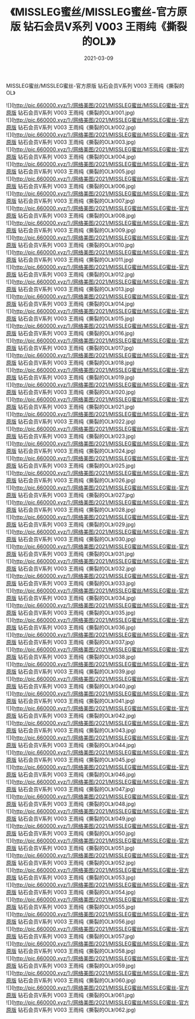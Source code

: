 ﻿---
layout: post
title:  《MISSLEG蜜丝/MISSLEG蜜丝-官方原版 钻石会员V系列 V003 王雨纯《撕裂的OL》》
date:   2021-03-09
img: http://pic.660000.xyz/1:/网络美图/2021/MISSLEG蜜丝/MISSLEG蜜丝-官方原版 钻石会员V系列 V003 王雨纯《撕裂的OL》/000.jpg
categories: [美女, 清纯, 唯美]
---

MISSLEG蜜丝/MISSLEG蜜丝-官方原版 钻石会员V系列 V003 王雨纯《撕裂的OL》

 ![](http://pic.660000.xyz/1:/网络美图/2021/MISSLEG蜜丝/MISSLEG蜜丝-官方原版 钻石会员V系列 V003 王雨纯《撕裂的OL》/001.jpg) <br>![](http://pic.660000.xyz/1:/网络美图/2021/MISSLEG蜜丝/MISSLEG蜜丝-官方原版 钻石会员V系列 V003 王雨纯《撕裂的OL》/002.jpg) <br>![](http://pic.660000.xyz/1:/网络美图/2021/MISSLEG蜜丝/MISSLEG蜜丝-官方原版 钻石会员V系列 V003 王雨纯《撕裂的OL》/003.jpg) <br>![](http://pic.660000.xyz/1:/网络美图/2021/MISSLEG蜜丝/MISSLEG蜜丝-官方原版 钻石会员V系列 V003 王雨纯《撕裂的OL》/004.jpg) <br>![](http://pic.660000.xyz/1:/网络美图/2021/MISSLEG蜜丝/MISSLEG蜜丝-官方原版 钻石会员V系列 V003 王雨纯《撕裂的OL》/005.jpg) <br>![](http://pic.660000.xyz/1:/网络美图/2021/MISSLEG蜜丝/MISSLEG蜜丝-官方原版 钻石会员V系列 V003 王雨纯《撕裂的OL》/006.jpg) <br>![](http://pic.660000.xyz/1:/网络美图/2021/MISSLEG蜜丝/MISSLEG蜜丝-官方原版 钻石会员V系列 V003 王雨纯《撕裂的OL》/007.jpg) <br>![](http://pic.660000.xyz/1:/网络美图/2021/MISSLEG蜜丝/MISSLEG蜜丝-官方原版 钻石会员V系列 V003 王雨纯《撕裂的OL》/008.jpg) <br>![](http://pic.660000.xyz/1:/网络美图/2021/MISSLEG蜜丝/MISSLEG蜜丝-官方原版 钻石会员V系列 V003 王雨纯《撕裂的OL》/009.jpg) <br>![](http://pic.660000.xyz/1:/网络美图/2021/MISSLEG蜜丝/MISSLEG蜜丝-官方原版 钻石会员V系列 V003 王雨纯《撕裂的OL》/010.jpg) <br>![](http://pic.660000.xyz/1:/网络美图/2021/MISSLEG蜜丝/MISSLEG蜜丝-官方原版 钻石会员V系列 V003 王雨纯《撕裂的OL》/011.jpg) <br>![](http://pic.660000.xyz/1:/网络美图/2021/MISSLEG蜜丝/MISSLEG蜜丝-官方原版 钻石会员V系列 V003 王雨纯《撕裂的OL》/012.jpg) <br>![](http://pic.660000.xyz/1:/网络美图/2021/MISSLEG蜜丝/MISSLEG蜜丝-官方原版 钻石会员V系列 V003 王雨纯《撕裂的OL》/013.jpg) <br>![](http://pic.660000.xyz/1:/网络美图/2021/MISSLEG蜜丝/MISSLEG蜜丝-官方原版 钻石会员V系列 V003 王雨纯《撕裂的OL》/014.jpg) <br>![](http://pic.660000.xyz/1:/网络美图/2021/MISSLEG蜜丝/MISSLEG蜜丝-官方原版 钻石会员V系列 V003 王雨纯《撕裂的OL》/015.jpg) <br>![](http://pic.660000.xyz/1:/网络美图/2021/MISSLEG蜜丝/MISSLEG蜜丝-官方原版 钻石会员V系列 V003 王雨纯《撕裂的OL》/016.jpg) <br>![](http://pic.660000.xyz/1:/网络美图/2021/MISSLEG蜜丝/MISSLEG蜜丝-官方原版 钻石会员V系列 V003 王雨纯《撕裂的OL》/017.jpg) <br>![](http://pic.660000.xyz/1:/网络美图/2021/MISSLEG蜜丝/MISSLEG蜜丝-官方原版 钻石会员V系列 V003 王雨纯《撕裂的OL》/018.jpg) <br>![](http://pic.660000.xyz/1:/网络美图/2021/MISSLEG蜜丝/MISSLEG蜜丝-官方原版 钻石会员V系列 V003 王雨纯《撕裂的OL》/019.jpg) <br>![](http://pic.660000.xyz/1:/网络美图/2021/MISSLEG蜜丝/MISSLEG蜜丝-官方原版 钻石会员V系列 V003 王雨纯《撕裂的OL》/020.jpg) <br>![](http://pic.660000.xyz/1:/网络美图/2021/MISSLEG蜜丝/MISSLEG蜜丝-官方原版 钻石会员V系列 V003 王雨纯《撕裂的OL》/021.jpg) <br>![](http://pic.660000.xyz/1:/网络美图/2021/MISSLEG蜜丝/MISSLEG蜜丝-官方原版 钻石会员V系列 V003 王雨纯《撕裂的OL》/022.jpg) <br>![](http://pic.660000.xyz/1:/网络美图/2021/MISSLEG蜜丝/MISSLEG蜜丝-官方原版 钻石会员V系列 V003 王雨纯《撕裂的OL》/023.jpg) <br>![](http://pic.660000.xyz/1:/网络美图/2021/MISSLEG蜜丝/MISSLEG蜜丝-官方原版 钻石会员V系列 V003 王雨纯《撕裂的OL》/024.jpg) <br>![](http://pic.660000.xyz/1:/网络美图/2021/MISSLEG蜜丝/MISSLEG蜜丝-官方原版 钻石会员V系列 V003 王雨纯《撕裂的OL》/025.jpg) <br>![](http://pic.660000.xyz/1:/网络美图/2021/MISSLEG蜜丝/MISSLEG蜜丝-官方原版 钻石会员V系列 V003 王雨纯《撕裂的OL》/026.jpg) <br>![](http://pic.660000.xyz/1:/网络美图/2021/MISSLEG蜜丝/MISSLEG蜜丝-官方原版 钻石会员V系列 V003 王雨纯《撕裂的OL》/027.jpg) <br>![](http://pic.660000.xyz/1:/网络美图/2021/MISSLEG蜜丝/MISSLEG蜜丝-官方原版 钻石会员V系列 V003 王雨纯《撕裂的OL》/028.jpg) <br>![](http://pic.660000.xyz/1:/网络美图/2021/MISSLEG蜜丝/MISSLEG蜜丝-官方原版 钻石会员V系列 V003 王雨纯《撕裂的OL》/029.jpg) <br>![](http://pic.660000.xyz/1:/网络美图/2021/MISSLEG蜜丝/MISSLEG蜜丝-官方原版 钻石会员V系列 V003 王雨纯《撕裂的OL》/030.jpg) <br>![](http://pic.660000.xyz/1:/网络美图/2021/MISSLEG蜜丝/MISSLEG蜜丝-官方原版 钻石会员V系列 V003 王雨纯《撕裂的OL》/031.jpg) <br>![](http://pic.660000.xyz/1:/网络美图/2021/MISSLEG蜜丝/MISSLEG蜜丝-官方原版 钻石会员V系列 V003 王雨纯《撕裂的OL》/032.jpg) <br>![](http://pic.660000.xyz/1:/网络美图/2021/MISSLEG蜜丝/MISSLEG蜜丝-官方原版 钻石会员V系列 V003 王雨纯《撕裂的OL》/033.jpg) <br>![](http://pic.660000.xyz/1:/网络美图/2021/MISSLEG蜜丝/MISSLEG蜜丝-官方原版 钻石会员V系列 V003 王雨纯《撕裂的OL》/034.jpg) <br>![](http://pic.660000.xyz/1:/网络美图/2021/MISSLEG蜜丝/MISSLEG蜜丝-官方原版 钻石会员V系列 V003 王雨纯《撕裂的OL》/035.jpg) <br>![](http://pic.660000.xyz/1:/网络美图/2021/MISSLEG蜜丝/MISSLEG蜜丝-官方原版 钻石会员V系列 V003 王雨纯《撕裂的OL》/036.jpg) <br>![](http://pic.660000.xyz/1:/网络美图/2021/MISSLEG蜜丝/MISSLEG蜜丝-官方原版 钻石会员V系列 V003 王雨纯《撕裂的OL》/037.jpg) <br>![](http://pic.660000.xyz/1:/网络美图/2021/MISSLEG蜜丝/MISSLEG蜜丝-官方原版 钻石会员V系列 V003 王雨纯《撕裂的OL》/038.jpg) <br>![](http://pic.660000.xyz/1:/网络美图/2021/MISSLEG蜜丝/MISSLEG蜜丝-官方原版 钻石会员V系列 V003 王雨纯《撕裂的OL》/039.jpg) <br>![](http://pic.660000.xyz/1:/网络美图/2021/MISSLEG蜜丝/MISSLEG蜜丝-官方原版 钻石会员V系列 V003 王雨纯《撕裂的OL》/040.jpg) <br>![](http://pic.660000.xyz/1:/网络美图/2021/MISSLEG蜜丝/MISSLEG蜜丝-官方原版 钻石会员V系列 V003 王雨纯《撕裂的OL》/041.jpg) <br>![](http://pic.660000.xyz/1:/网络美图/2021/MISSLEG蜜丝/MISSLEG蜜丝-官方原版 钻石会员V系列 V003 王雨纯《撕裂的OL》/042.jpg) <br>![](http://pic.660000.xyz/1:/网络美图/2021/MISSLEG蜜丝/MISSLEG蜜丝-官方原版 钻石会员V系列 V003 王雨纯《撕裂的OL》/043.jpg) <br>![](http://pic.660000.xyz/1:/网络美图/2021/MISSLEG蜜丝/MISSLEG蜜丝-官方原版 钻石会员V系列 V003 王雨纯《撕裂的OL》/044.jpg) <br>![](http://pic.660000.xyz/1:/网络美图/2021/MISSLEG蜜丝/MISSLEG蜜丝-官方原版 钻石会员V系列 V003 王雨纯《撕裂的OL》/045.jpg) <br>![](http://pic.660000.xyz/1:/网络美图/2021/MISSLEG蜜丝/MISSLEG蜜丝-官方原版 钻石会员V系列 V003 王雨纯《撕裂的OL》/046.jpg) <br>![](http://pic.660000.xyz/1:/网络美图/2021/MISSLEG蜜丝/MISSLEG蜜丝-官方原版 钻石会员V系列 V003 王雨纯《撕裂的OL》/047.jpg) <br>![](http://pic.660000.xyz/1:/网络美图/2021/MISSLEG蜜丝/MISSLEG蜜丝-官方原版 钻石会员V系列 V003 王雨纯《撕裂的OL》/048.jpg) <br>![](http://pic.660000.xyz/1:/网络美图/2021/MISSLEG蜜丝/MISSLEG蜜丝-官方原版 钻石会员V系列 V003 王雨纯《撕裂的OL》/049.jpg) <br>![](http://pic.660000.xyz/1:/网络美图/2021/MISSLEG蜜丝/MISSLEG蜜丝-官方原版 钻石会员V系列 V003 王雨纯《撕裂的OL》/050.jpg) <br>![](http://pic.660000.xyz/1:/网络美图/2021/MISSLEG蜜丝/MISSLEG蜜丝-官方原版 钻石会员V系列 V003 王雨纯《撕裂的OL》/051.jpg) <br>![](http://pic.660000.xyz/1:/网络美图/2021/MISSLEG蜜丝/MISSLEG蜜丝-官方原版 钻石会员V系列 V003 王雨纯《撕裂的OL》/052.jpg) <br>![](http://pic.660000.xyz/1:/网络美图/2021/MISSLEG蜜丝/MISSLEG蜜丝-官方原版 钻石会员V系列 V003 王雨纯《撕裂的OL》/053.jpg) <br>![](http://pic.660000.xyz/1:/网络美图/2021/MISSLEG蜜丝/MISSLEG蜜丝-官方原版 钻石会员V系列 V003 王雨纯《撕裂的OL》/054.jpg) <br>![](http://pic.660000.xyz/1:/网络美图/2021/MISSLEG蜜丝/MISSLEG蜜丝-官方原版 钻石会员V系列 V003 王雨纯《撕裂的OL》/055.jpg) <br>![](http://pic.660000.xyz/1:/网络美图/2021/MISSLEG蜜丝/MISSLEG蜜丝-官方原版 钻石会员V系列 V003 王雨纯《撕裂的OL》/056.jpg) <br>![](http://pic.660000.xyz/1:/网络美图/2021/MISSLEG蜜丝/MISSLEG蜜丝-官方原版 钻石会员V系列 V003 王雨纯《撕裂的OL》/057.jpg) <br>![](http://pic.660000.xyz/1:/网络美图/2021/MISSLEG蜜丝/MISSLEG蜜丝-官方原版 钻石会员V系列 V003 王雨纯《撕裂的OL》/058.jpg) <br>![](http://pic.660000.xyz/1:/网络美图/2021/MISSLEG蜜丝/MISSLEG蜜丝-官方原版 钻石会员V系列 V003 王雨纯《撕裂的OL》/059.jpg) <br>![](http://pic.660000.xyz/1:/网络美图/2021/MISSLEG蜜丝/MISSLEG蜜丝-官方原版 钻石会员V系列 V003 王雨纯《撕裂的OL》/060.jpg) <br>![](http://pic.660000.xyz/1:/网络美图/2021/MISSLEG蜜丝/MISSLEG蜜丝-官方原版 钻石会员V系列 V003 王雨纯《撕裂的OL》/061.jpg) <br>![](http://pic.660000.xyz/1:/网络美图/2021/MISSLEG蜜丝/MISSLEG蜜丝-官方原版 钻石会员V系列 V003 王雨纯《撕裂的OL》/062.jpg) <br>